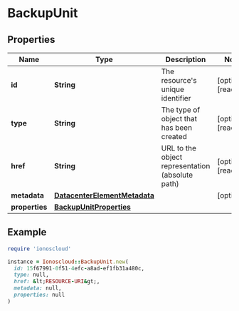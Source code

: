 # BackupUnit

## Properties

| Name | Type | Description | Notes |
| ---- | ---- | ----------- | ----- |
| **id** | **String** | The resource&#39;s unique identifier | [optional][readonly] |
| **type** | **String** | The type of object that has been created | [optional][readonly] |
| **href** | **String** | URL to the object representation (absolute path) | [optional][readonly] |
| **metadata** | [**DatacenterElementMetadata**](DatacenterElementMetadata.md) |  | [optional] |
| **properties** | [**BackupUnitProperties**](BackupUnitProperties.md) |  |  |

## Example

```ruby
require 'ionoscloud'

instance = Ionoscloud::BackupUnit.new(
  id: 15f67991-0f51-4efc-a8ad-ef1fb31a480c,
  type: null,
  href: &lt;RESOURCE-URI&gt;,
  metadata: null,
  properties: null
)
```

